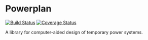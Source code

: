 # Powerplan
[![Build Status](https://travis-ci.org/emfcamp/powerplan.svg?branch=master)](https://travis-ci.org/emfcamp/powerplan)
[![Coverage Status](https://coveralls.io/repos/github/emfcamp/powerplan/badge.svg?branch=master)](https://coveralls.io/github/emfcamp/powerplan?branch=master)

A library for computer-aided design of temporary power systems.
